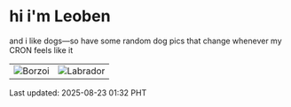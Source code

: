 # hi i'm Leoben

and i like dogs—so have some random dog pics that change whenever my CRON feels like it

|  |  |
|--------|----------|
| ![Borzoi](https://random-dog-vercel.vercel.app/api/random-borzoi?v=1755883964) | ![Labrador](https://random-dog-vercel.vercel.app/api/random-labrador?v=1755883964) |

Last updated: 2025-08-23 01:32 PHT
